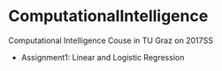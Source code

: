 # ComputationalIntelligence
Computational Intelligence Couse in TU Graz on 2017SS
- Assignment1: Linear and Logistic Regression
